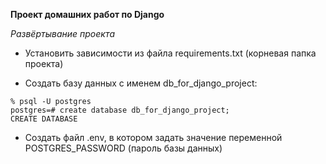 **Проект домашних работ по Django**

*Развёртывание проекта*

- Установить зависимости из файла requirements.txt (корневая папка проекта)

- Создать базу данных с именем db_for_django_project: 
```
% psql -U postgres
postgres=# create database db_for_django_project;
CREATE DATABASE
```
- Создать файл .env, в котором задать значение переменной POSTGRES_PASSWORD (пароль базы данных)


